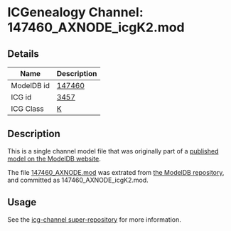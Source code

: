 # ICGenealogy Channel: 147460\_AXNODE\_icgK2.mod

## Details

Name | Description
---- | -----------
ModelDB id | [147460](http://senselab.med.yale.edu/ModelDB/ShowModel.cshtml?model=147460)
ICG id | [3457](http://icg.neurotheory.ox.ac.uk/channels/1/3457)
ICG Class | [K](http://icg.neurotheory.ox.ac.uk/channels/1)

## Description

This is a single channel model file that was originally part of a [published model on the ModelDB website](http://senselab.med.yale.edu/mModelDB/ShowModel.cshtml?model=147460).

The file [147460\_AXNODE.mod](147460_AXNODE_icgK2.mod) was extrated from [the ModelDB repository](http://senselab.med.yale.edu/ModelDB/ShowModel.cshtml?model=147460), and committed as 147460\_AXNODE\_icgK2.mod.

## Usage

See the [icg-channel super-repository](https://github.com/icgenealogy/icg-channels) for more information.